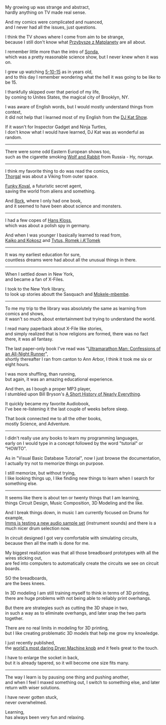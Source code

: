 My growing up was strange and abstract,\
hardly anything on TV made real sense.

And my comics were complicated and nuanced,\
and I never had all the issues, just questions.

I think the TV shows where I come from aim to be strange,\
because I still don't know what [Przybysze z Matplanety](https://www.youtube.com/watch?v=GSLDLFKwXQI) are all about.

I remember little more than the intro of [Sonda](https://www.youtube.com/watch?v=pHT8u52bSVE),\
which was a pretty reasonable science show, but I never knew when it was on.

I grew up watching [5-10-15](https://www.youtube.com/watch?v=MXwrMXD0iqw) as in years old,\
and to this day I remember wondering what the hell it was going to be like to be 15.

I thankfully skipped over that period of my life,\
by coming to Unites States, the magical city of Brooklyn, NY.

I was aware of English words, but I would mostly understand things from context,\
it did not help that I learned most of my English from the [DJ Kat Show](https://www.youtube.com/watch?v=uNdaK4doGTg).

If it wasn't for Inspector Gadget and Ninja Turtles,\
I don't know what I would have learned, DJ Kat was as wonderful as random.

---

There were some odd Eastern European shows too,\
such as the cigarette smoking [Wolf and Rabbit](https://www.youtube.com/watch?v=gkFUbx2ASEg) from Russia - Ну, погоди.

---

I think my favorite thing to do was read the comics,\
[Thorgal](https://www.youtube.com/watch?v=CN-X1gV-mfg) was about a Viking from outer space.

[Funky Koval](https://www.youtube.com/watch?v=1a57gVP6yOI), a futuristic secret agent,\
saving the world from aliens and something.

And [Rork](https://www.youtube.com/watch?v=bVH_6C1iRao), where I only had one book,\
and it seemed to have been about science and monsters.

---

I had a few copes of [Hans Kloss](https://www.youtube.com/watch?v=9hxop5XUB5Q),\
which was about a polish spy in germany.

And when I was younger I basically learned to read from,\
[Kajko and Kokosz](https://www.youtube.com/watch?v=h7aa7hXNags) and [Tytus, Romek i A'Tomek](https://www.youtube.com/watch?v=734QHltH7Ng)

---

It was my earliest education for sure,\
countless dreams were had about all the unusual things in there.

---

When I settled down in New York,\
and became a fan of X-Files.

I took to the New York library,\
to look up stories aboutt the Sasquach and [Mokele-mbembe](https://www.youtube.com/watch?v=TI_9mN8JzpI).

---

To me my trip to the library was absolutely the same as learning from comics and shows,\
it wasn't so much about entertainment but trying to understand the world.

I read many paperback about X-File like stories,\
and simply realized that is how religions are formed, there was no fact there, it was all fantasy.

The last paper-only book I've read was "[Ultramarathon Man: Confessions of an All-Night Runner](https://www.audible.com/pd/Ultramarathon-Man-Audiobook/B002VA3GIU)",\
shortly thereafter I ran from canton to Ann Arbor, I think it took me six or eight hours.

I was more shuffling, than running,\
but again, it was an amazing educational experience.

And then, as I bough a proper MP3 player,\
I stumbled upon Bill Bryson's [A Short History of Nearly Everything](https://www.audible.com/pd/A-Short-History-of-Nearly-Everything-Audiobook/B002V0KFPW).

It quickly became my favorite Audiobook,\
I've bee re-listening it the last couple of weeks before sleep.

That book connected me to all the other books,\
mostly Science, and Adventure.

---

I didn't really use any books to learn my programming languages,\
early on I would type in a concept followed by the word "tutorial" or "HOWTO".

As in "Visual Basic Database Tutorial", now I just browse the documentation,\
I actually try not to memorize things on purpose.

I still memorize, but without trying,\
I like looking things up, I like finding new things to learn when I search for something else.

---

It seems like there is about ten or twenty things that I am learning,\
things Circuit Design, Music Composition, 3D Modeling and the like.

And I break things down, in music I am currently focused on Drums for example,\
[lmms is testing a new audio sample set](https://github.com/LMMS/assets/tree/master/Samples/Sample%20library) (instrument sounds) and there is a much nicer drum selection now.

In circuit designed I got very comfortable with simulating circuits,\
because then all the math is done for me.

My biggest realization was that all those breadboard prototypes with all the wires sticking out,\
are fed into computers to automatically create the circuits we see on circuit boards.

SO the breadboards,\
are the bees knees.

In 3D modeling I am still training myself to think in terms of 3D printing,\
there are huge problems with not being able to reliably print overhangs.

But there are strategies such as cutting the 3D shape in two,\
in such a way as to eliminate overhangs, and later snap the two parts together.

There are no real limits in modeling for 3D printing,\
but I like creating problematic 3D models that help me grow my knowledge.

I just recently published,\
the [world's most daring Dryer Machine knob](https://www.tinkercad.com/things/ii91xJB4M6x) and it feels great to the touch.

I have to enlarge the socket in back,\
but it is already tapered, so it will become one size fits many.

---

The way I learn is by pausing one thing and pushing another,\
and when I feel I maxed something out, I switch to something else, and later return with wiser solutions.

I have never gotten stuck,\
never overwhelmed.

Learning,\
has always been very fun and relaxing.
